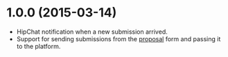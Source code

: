 # 1.0.0 (2015-03-14)

  * HipChat notification when a new submission arrived.
  * Support for sending submissions from the [proposal](https://github.com/getcahoots/proposal) form and passing it to the platform.
